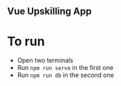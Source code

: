 ## Vue Upskilling App

# To run

- Open two terminals
- Run `npm run serve` in the first one
- Run `npm run db` in the second one
